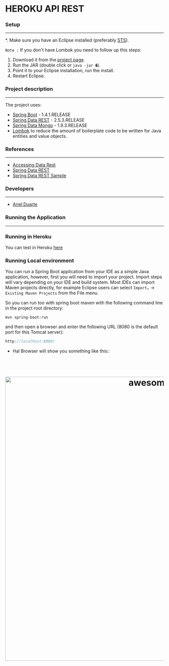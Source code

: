 # HEROKU API REST


### Setup
--------------------------------------

*. Make sure you have an Eclipse installed (preferably [STS](http://www.springsource.org/sts)).


`Note :` If you don't have Lombok you need to follow up this steps:
   1. Download it from the [project page](http://projectlombok.org/download.html).
   2. Run the JAR (double click or `java -jar �`).
   3. Point it to your Eclipse installation, run the install.
   4. Restart Eclipse.
   
 ### Project description
--------------------------------------

The project uses:
- [Spring Boot](https://spring.io/guides/gs/spring-boot/) - 1.4.1.RELEASE
- [Spring Data REST](https://spring.io/guides/gs/accessing-data-rest/) - 2.5.3.RELEASE
- [Spring Data Mongo](https://spring.io/guides/gs/accessing-mongodb-data-rest/) - 1.9.3.RELEASE
- [Lombok](http://projectlombok.org) to reduce the amount of boilerplate code to be written for Java entities and value objects.

### References
--------------------------------------

- [Accessing Data Rest](https://spring.io/guides/gs/accessing-data-rest/)
- [Spring Data REST](http://projects.spring.io/spring-data-rest/)
- [Spring Data REST Sample](http://examples.javacodegeeks.com/enterprise-java/spring/spring-data-rest-example/)

### Developers
--------------------------------------

- [Ariel Duarte](https://github.com/iarielduarte)

### Running the Application
--------------------------------------

### Running in Heroku

You can test in Heroku [here](https://heroku-api-rest.herokuapp.com)


### Running Local environment

You can run a Spring Boot application from your IDE as a simple Java application, however, first you will need to import your project. Import steps will vary depending on your IDE and build system. Most IDEs can import Maven projects directly, for example Eclipse users can select `Import…​` → `Existing Maven Projects` from the File menu.

So you can run too with spring boot maven with the following command line in the project root directory: 

`mvn spring-boot:run`

and then open a browser and enter the following URL (8080 is the default port for this Tomcat server):

```js
http://localhost:8080/
```

- Hal Browser will show you something like this::

<h1 align="center">
	<br>
	<img width="900" src="https://s17.postimg.org/l2x3n0tsv/halbrenquila.png" alt="awesome">
	<br>
	<br>
	<br>
</h1>


